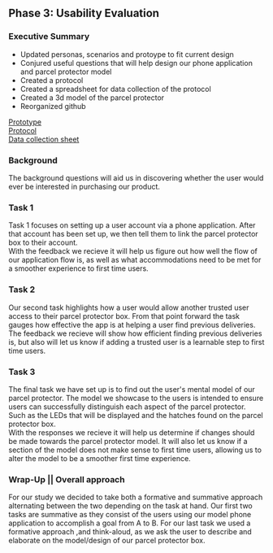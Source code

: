 ## Phase 3: Usability Evaluation
### Executive Summary
- Updated personas, scenarios and protoype to fit current design 
- Conjured useful questions that will help design our phone application and parcel protector model  
- Created a protocol
- Created a spreadsheet for data collection of the protocol
- Created a 3d model of the parcel protector   
- Reorganized github


[Prototype](https://xd.adobe.com/view/16f6dd48-460d-4102-acb4-25a29a98c989-43a5/?fullscreen)     
[Protocol](Box_Bois_Usability_Test_Protocol.pdf)       
[Data collection sheet](test_protocol_evaluation.xlsx)   


### Background 
The background questions will aid us in discovering whether the user would ever be interested in purchasing our product.     


### Task 1   
Task 1 focuses on setting up a user account via a phone application. After that account has been set up, we then tell them to link the parcel protector box to their account.  
With the feedback we recieve it will help us figure out how well the flow of our application flow is, as well as what accommodations need to be met for a smoother experience to first time users. 

### Task 2
Our second task highlights how a user would allow another trusted user access to their parcel protector box. From that point forward the task gauges how effective the app is at helping a user find previous deliveries.   
The feedback we recieve will show how efficient finding previous deliveries is, but also will let us know if adding a trusted user is a learnable step to first time users. 

### Task 3
The final task we have set up is to find out the user's mental model of our parcel protector. The model we showcase to the users is intended to ensure users can successfully distinguish each aspect of the parcel protector. Such as the LEDs that will be displayed and the hatches found on the parcel protector box.    
With the responses we recieve it will help us determine if changes should be made towards the parcel protector model. It will also let us know if a section of the model does not make sense to first time users, allowing us to alter the model to be a smoother first time experience.

### Wrap-Up || Overall approach
For our study we decided to take both a formative and summative approach alternating between the two depending on the task at hand. Our first two tasks are summative as they consist of the users using our model phone application to accomplish a goal from A to B. For our last task we used a formative approach ,and think-aloud, as we ask the user to describe and elaborate on the model/design of our parcel protector box.   

